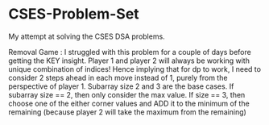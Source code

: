 # CSES-Problem-Set
My attempt at solving the CSES DSA problems.

Removal Game : 
I struggled with this problem for a couple of days before getting the KEY insight. Player 1 and player 2 will always be working with unique combination of indices! Hence implying that for dp to work, I need to consider 2 steps ahead in each move instead of 1, purely from the perspective of player 1. Subarray size 2 and 3 are the base cases. If subarray size == 2, then only consider the max value. If size == 3, then choose one of the either corner values and ADD it to the minimum of the remaining (because player 2 will take the maximum from the remaining)